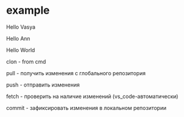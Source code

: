 # example
Hello Vasya

Hello Ann

Hello World

clon - from cmd

pull - получить изменения с глобального репозитория

push - отправить изменения

fetch - проверить на наличие изменений (vs_code-автоматически)

commit - зафиксировать изменения в локальном репозитории
